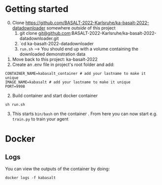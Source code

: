 # Getting started

0. Clone https://github.com/BASALT-2022-Karlsruhe/ka-basalt-2022-datadownloader somewhere *outside* of this project
   1. git clone git@github.com:BASALT-2022-Karlsruhe/ka-basalt-2022-datadownloader.git
   2. `cd ka-basalt-2022-datadownloader
   3. `run.sh` --> You should end up with a volume containing the downloaded demonstration data 
1. Move back to this project: ka-basalt-2022
2. Create an .env file in project's root folder and add:

```shell
CONTAINER_NAME=kabasalt_container # add your lastname to make it unique
IMAGE_NAME=kabasalt # add your lastname to make it unique
PORT=9998 
```

2. Build container and start docker container 
```shell
sh run.sh
```
3. This starts `bin/bash` on the container . From here you can now start e.g. `train.py` to train your agent

# Docker 
## Logs
You can view the outputs of the container by doing:
```shell
docker logs -f kabasalt
